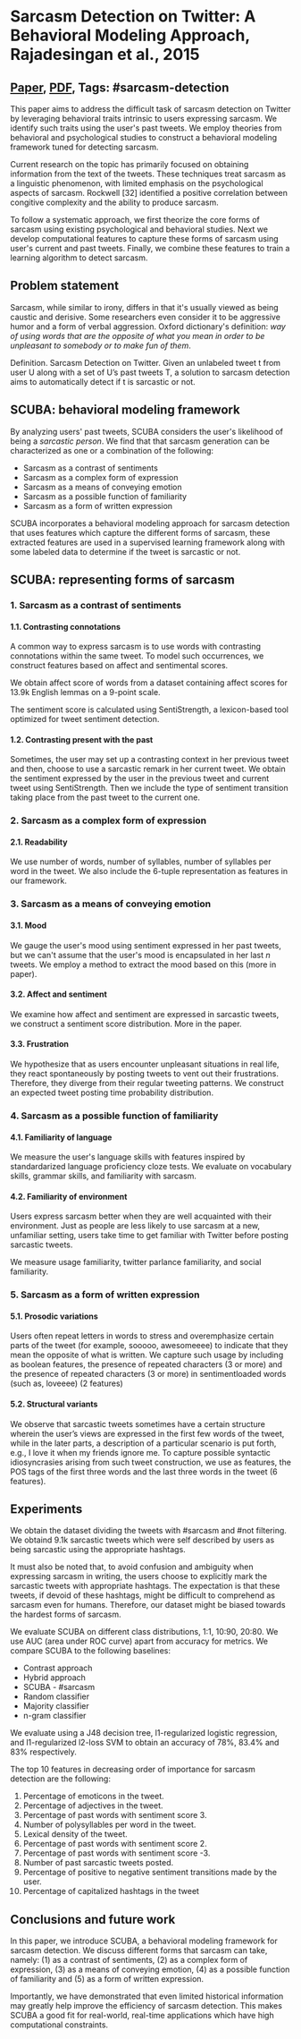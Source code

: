 # Sarcasm Detection on Twitter: A Behavioral Modeling Approach, Rajadesingan et al., 2015

## [Paper](https://dl.acm.org/citation.cfm?id=2685316), [PDF](https://www.ecs.syr.edu/faculty/reza/publications/files/SarcasmDetection.pdf), Tags: \#sarcasm-detection

This paper aims to address the difficult task of sarcasm detection on Twitter by leveraging behavioral traits intrinsic to users expressing sarcasm. We identify such traits using the user's past tweets. We employ theories from behavioral and psychological studies to construct a behavioral modeling framework tuned for detecting sarcasm.

Current research on the topic has primarily focused on obtaining information from the text of the tweets. These techniques treat sarcasm as a linguistic phenomenon, with limited emphasis on the psychological aspects of sarcasm. Rockwell [32] identified a positive correlation between congitive complexity and the ability to produce sarcasm. 

To follow a systematic approach, we first theorize the core forms of sarcasm using existing psychological and behavioral studies. Next we develop computational features to capture these forms of sarcasm using user's current and past tweets. Finally, we combine these features to train a learning algorithm to detect sarcasm.

## Problem statement

Sarcasm, while similar to irony, differs in that it's usually viewed as being caustic and derisive. Some researchers even consider it to be aggressive humor and a form of verbal aggression. Oxford dictionary's definition: *way of using words that are the opposite of what you mean in order to be unpleasant to somebody or to make fun of them*.

Definition. Sarcasm Detection on Twitter. Given an unlabeled tweet t from user U along with a set of U’s past tweets T, a solution to sarcasm detection aims to automatically detect if t is sarcastic or not.

## SCUBA: behavioral modeling framework

By analyzing users' past tweets, SCUBA considers the user's likelihood of being a *sarcastic person*. We find that that sarcasm generation can be characterized as one or a combination of the following:

* Sarcasm as a contrast of sentiments
* Sarcasm as a complex form of expression
* Sarcasm as a means of conveying emotion
* Sarcasm as a possible function of familiarity
* Sarcasm as a form of written expression

SCUBA incorporates a behavioral modeling approach for sarcasm detection that uses features which capture the different forms of sarcasm, these extracted features are used in a supervised learning framework along with some labeled data to determine if the tweet is sarcastic or not.


## SCUBA: representing forms of sarcasm

### 1. Sarcasm as a contrast of sentiments

#### 1.1. Contrasting connotations

A common way to express sarcasm is to use words with contrasting connotations within the same tweet. To model such occurrences, we construct features based on affect and sentimental scores.

We obtain affect score of words from a dataset containing affect scores for 13.9k English lemmas on a 9-point scale.

The sentiment score is calculated using SentiStrength, a lexicon-based tool optimized for tweet sentiment detection.

#### 1.2. Contrasting present with the past

Sometimes, the user may set up a contrasting context in her previous tweet and then, choose to use a sarcastic remark in her current tweet. We obtain the sentiment expressed by the user in the previous tweet and current tweet using SentiStrength. Then we include the type of sentiment transition taking place from the past tweet to the current one.

### 2. Sarcasm as a complex form of expression

#### 2.1. Readability

We use number of words, number of syllables, number of syllables per word in the tweet. We also include the 6-tuple representation as features in our framework.

### 3. Sarcasm as a means of conveying emotion

#### 3.1. Mood

We gauge the user's mood using sentiment expressed in her past tweets, but we can't assume that the user's mood is encapsulated in her last *n* tweets. We employ a method to extract the mood based on this (more in paper).

#### 3.2. Affect and sentiment

We examine how affect and sentiment are expressed in sarcastic tweets, we construct a sentiment score distribution. More in the paper.

#### 3.3. Frustration

We hypothesize that as users encounter unpleasant situations in real life, they react spontaneously by posting tweets to vent out their frustrations. Therefore, they diverge from their regular tweeting patterns. We construct an expected tweet posting time probability distribution.

### 4. Sarcasm as a possible function of familiarity

#### 4.1. Familiarity of language

We measure the user's language skills with features inspired by standardarized language proficiency cloze tests. We evaluate on vocabulary skills, grammar skills, and familiarity with sarcasm.

#### 4.2. Familiarity of environment

Users express sarcasm better when they are well acquainted with their environment. Just as people are less likely to use sarcasm at a new, unfamiliar setting, users take time to get familiar with Twitter before posting sarcastic tweets.

We measure usage familiarity, twitter parlance familiarity, and social familiarity.

### 5. Sarcasm as a form of written expression

#### 5.1. Prosodic variations

Users often repeat letters in words to stress and overemphasize certain parts of the tweet (for example, sooooo, awesomeeee) to indicate that they mean the opposite of what is written. We capture such usage by including as boolean features, the presence of repeated characters (3 or more) and the presence of repeated characters (3 or more) in sentimentloaded words (such as, loveeee) (2 features)

#### 5.2. Structural variants

We observe that sarcastic tweets sometimes have a certain structure wherein the user’s views are expressed in the first few words of the tweet, while in the later parts, a description of a particular scenario is put forth, e.g., I love it when my friends ignore me. To capture possible syntactic idiosyncrasies arising from such tweet construction, we use as features, the POS tags of the first three words and the last three words in the tweet (6 features).

## Experiments

We obtain the dataset dividing the tweets with \#sarcasm and \#not filtering. We obtaind 9.1k sarcastic tweets which were self described by users as being sarcastic using the appropriate hashtags.

It must also be noted that, to avoid confusion and ambiguity when expressing sarcasm in writing, the users choose to explicitly mark the sarcastic tweets with appropriate hashtags. The expectation is that these tweets, if devoid of these hashtags, might be difficult to comprehend as sarcasm even for humans. Therefore, our dataset might be biased towards the hardest forms of sarcasm.

We evaluate SCUBA on different class distributions, 1:1, 10:90, 20:80. We use AUC (area under ROC curve) apart from accuracy for metrics. We compare SCUBA to the following baselines:

* Contrast approach
* Hybrid approach
* SCUBA - #sarcasm
* Random classifier
* Majority classifier
* n-gram classifier

We evaluate using a J48 decision tree, l1-regularized logistic regression, and l1-regularized l2-loss SVM to obtain an accuracy of 78%, 83.4% and 83% respectively.

The top 10 features in decreasing order of importance for sarcasm detection are the following:

1. Percentage of emoticons in the tweet.
2. Percentage of adjectives in the tweet.
3. Percentage of past words with sentiment score 3.
4. Number of polysyllables per word in the tweet.
5. Lexical density of the tweet.
6. Percentage of past words with sentiment score 2.
7. Percentage of past words with sentiment score -3.
8. Number of past sarcastic tweets posted.
9. Percentage of positive to negative sentiment transitions made by the user.
10. Percentage of capitalized hashtags in the tweet

## Conclusions and future work

In this paper, we introduce SCUBA, a behavioral modeling framework for sarcasm detection. We discuss different forms that sarcasm can take, namely: (1) as a contrast of sentiments, (2) as a complex form of expression, (3) as a means of conveying emotion, (4) as a possible function of familiarity and (5) as a form of written expression.

Importantly, we have demonstrated that even limited historical information may greatly help improve the efficiency of sarcasm detection. This makes SCUBA a good fit for real-world, real-time applications which have high computational constraints.